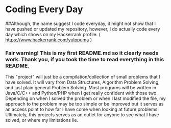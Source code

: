 # Coding Every Day

##Although, the name suggest I code everyday, it might not show that I have pushed or updated my repository, however, I do actually code every day which shows on my Hackerrank profile. 
( https://www.hackerrank.com/yulppuma )

### Fair warning! This is my first README.md so it clearly needs work. Thank you, if you took the time to read everything in this README.

This "project" will just be a compilation/collection of small problems that I have solved. It will vary from Data Structures, Algorithm Problem Solving, and just plain general Problem Solving. Most programs will be written in Java/C/C++ and Python/PHP when I get really confident with those two. Depending on when I solved the problem or when I last modified the file, my approach to the problem may be too simple or be improved but it serves as an access point to how far I have come when looking at future problems! Ultimately, this projects serves as an outlet for anyone to see what I have solved, or where my limitations lie. 
